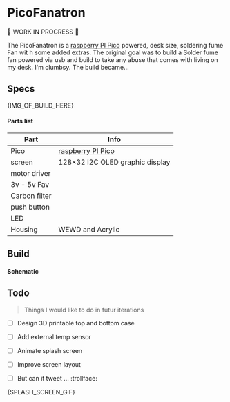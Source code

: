 # PicoFanatron

:construction: WORK IN PROGRESS :construction:

The PicoFanatron is a [raspberry PI Pico](https://www.raspberrypi.org/documentation/rp2040/getting-started/) powered, desk size, soldering fume Fan wit h some added extras. The original goal was to build a Solder fume fan powered via usb and build to take any abuse that comes with living on my desk. I'm clumbsy. 
The build became... 

## Specs

{IMG_OF_BUILD_HERE}


#### Parts list

Part | Info 
-----|--------
Pico|[raspberry PI Pico](https://www.raspberrypi.org/documentation/rp2040/getting-started/)
screen|128×32 I2C OLED graphic display
motor driver|   
3v - 5v Fav |       
Carbon filter|  
push button|    
LED     |      
Housing |  WEWD and Acrylic  


## Build

#### Schematic


## Todo
> Things I would like to do in futur iterations

- [ ] Design 3D printable top and bottom case 
- [ ] Add external temp sensor
- [ ] Animate splash screen
- [ ] Improve screen layout
- [ ] But can it tweet ... :trollface:


{SPLASH_SCREEN_GIF}
